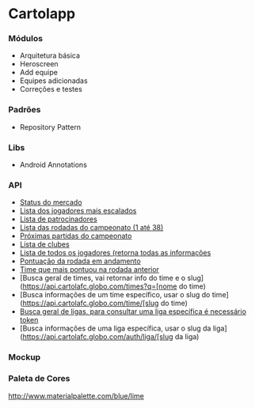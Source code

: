 Cartolapp
===========

### Módulos 

- Arquitetura básica
- Heroscreen 
- Add equipe
- Equipes adicionadas
- Correções e testes

### Padrões

- Repository Pattern

### Libs

- Android Annotations

### API
- [Status do mercado](https://api.cartolafc.globo.com/mercado/status)
- [Lista dos jogadores mais escalados](https://api.cartolafc.globo.com/mercado/destaques)
- [Lista de patrocinadores](https://api.cartolafc.globo.com/patrocinadores)
- [Lista das rodadas do campeonato (1 até 38)](https://api.cartolafc.globo.com/rodadas)
- [Próximas partidas do campeonato](https://api.cartolafc.globo.com/partidas)
- [Lista de clubes](https://api.cartolafc.globo.com/clubes)
- [Lista de todos os jogadores (retorna todas as informações](https://api.cartolafc.globo.com/atletas/mercado)
- [Pontuação da rodada em andamento](https://api.cartolafc.globo.com/atletas/pontuados)
- [Time que mais pontuou na rodada anterior](https://api.cartolafc.globo.com/pos-rodada/destaques)
- [Busca geral de times, vai retornar info do time e o slug](https://api.cartolafc.globo.com/times?q=[nome do time)
- [Busca informações de um time específico, usar o slug do time](https://api.cartolafc.globo.com/time/[slug do time)
- [Busca geral de ligas, para consultar uma liga específica é necessário token](https://api.cartolafc.globo.com/ligas?q=nomedaliga)
- [Busca informações de uma liga específica, usar o slug da liga](https://api.cartolafc.globo.com/auth/liga/[slug da liga)

### Mockup

### Paleta de Cores

http://www.materialpalette.com/blue/lime
